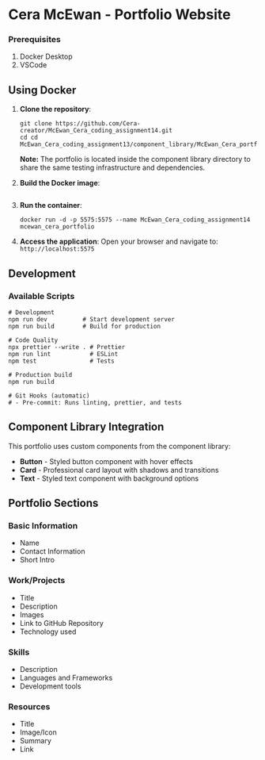 # Cera McEwan - Portfolio Website

### Prerequisites

1. Docker Desktop
2. VSCode

## Using Docker

1. **Clone the repository**:

   ```
   git clone https://github.com/Cera-creator/McEwan_Cera_coding_assignment14.git
   cd cd McEwan_Cera_coding_assignment13/component_library/McEwan_Cera_portfolio
   ```

   **Note:** The portfolio is located inside the component library directory to share the same testing infrastructure and dependencies.

2. **Build the Docker image**:

   ```   docker build -t mcewan_cera_portfolio .
   ```

3. **Run the container**:

   ```
   docker run -d -p 5575:5575 --name McEwan_Cera_coding_assignment14 mcewan_cera_portfolio
   ```

4. **Access the application**:
   Open your browser and navigate to: `http://localhost:5575`

## Development

### Available Scripts

```
# Development
npm run dev          # Start development server
npm run build        # Build for production

# Code Quality
npx prettier --write . # Prettier
npm run lint           # ESLint
npm test               # Tests

# Production build
npm run build

# Git Hooks (automatic)
# - Pre-commit: Runs linting, prettier, and tests
```

## Component Library Integration

This portfolio uses custom components from the component library:

- **Button** - Styled button component with hover effects
- **Card** - Professional card layout with shadows and transitions
- **Text** - Styled text component with background options

## Portfolio Sections

### Basic Information

- Name
- Contact Information
- Short Intro

### Work/Projects

- Title
- Description
- Images
- Link to GitHub Repository
- Technology used

### Skills

- Description
- Languages and Frameworks
- Development tools

### Resources

- Title
- Image/Icon
- Summary
- Link

